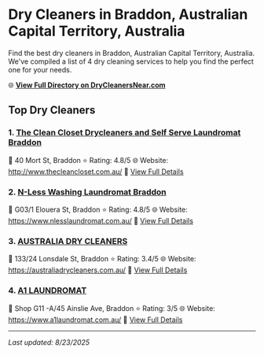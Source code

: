# Dry Cleaners in Braddon, Australian Capital Territory, Australia

Find the best dry cleaners in Braddon, Australian Capital Territory, Australia. We've compiled a list of 4 dry cleaning services to help you find the perfect one for your needs.

🌐 **[View Full Directory on DryCleanersNear.com](https://drycleanersnear.com/city/Australia/Australian%20Capital%20Territory/Braddon)**

## Top Dry Cleaners

### 1. [The Clean Closet Drycleaners and Self Serve Laundromat Braddon](https://drycleanersnear.com/dryCleaner/68a28930e025a3a8d28d37f1/the-clean-closet-drycleaners-and-self-serve-laundromat-braddon)
📍 40 Mort St, Braddon
⭐ Rating: 4.8/5
🌐 Website: http://www.thecleancloset.com.au/
🔗 [View Full Details](https://drycleanersnear.com/dryCleaner/68a28930e025a3a8d28d37f1/the-clean-closet-drycleaners-and-self-serve-laundromat-braddon)

### 2. [N-Less Washing Laundromat Braddon](https://drycleanersnear.com/dryCleaner/68a2893de025a3a8d28d39cc/n-less-washing-laundromat-braddon)
📍 G03/1 Elouera St, Braddon
⭐ Rating: 4.8/5
🌐 Website: https://www.nlesslaundromat.com.au/
🔗 [View Full Details](https://drycleanersnear.com/dryCleaner/68a2893de025a3a8d28d39cc/n-less-washing-laundromat-braddon)

### 3. [AUSTRALIA DRY CLEANERS](https://drycleanersnear.com/dryCleaner/68a28937e025a3a8d28d38fe/australia-dry-cleaners)
📍 133/24 Lonsdale St, Braddon
⭐ Rating: 3.4/5
🌐 Website: https://australiadrycleaners.com.au/
🔗 [View Full Details](https://drycleanersnear.com/dryCleaner/68a28937e025a3a8d28d38fe/australia-dry-cleaners)

### 4. [A1 LAUNDROMAT](https://drycleanersnear.com/dryCleaner/68a289bce025a3a8d28d3d3c/a1-laundromat)
📍 Shop G11 -A/45 Ainslie Ave, Braddon
⭐ Rating: 3/5
🌐 Website: https://www.a1laundromat.com.au/
🔗 [View Full Details](https://drycleanersnear.com/dryCleaner/68a289bce025a3a8d28d3d3c/a1-laundromat)


---

*Last updated: 8/23/2025*
